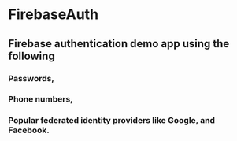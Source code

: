 # FirebaseAuth
## Firebase authentication demo app using the following 
### Passwords, 
### Phone numbers, 
### Popular federated identity providers like Google, and Facebook.
